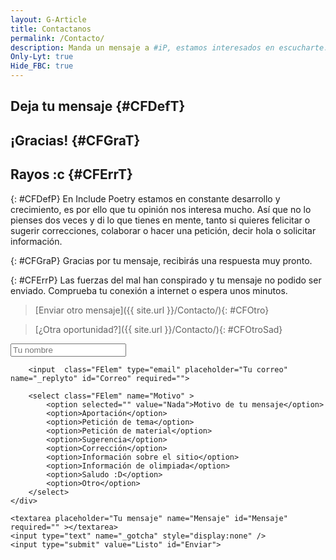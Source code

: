```yaml
---
layout: G-Article
title: Contactanos
permalink: /Contacto/
description: Manda un mensaje a #iP, estamos interesados en escucharte.
Only-Lyt: true
Hide_FBC: true
---
```


## Deja tu mensaje 	{#CFDefT}

## ¡Gracias! 		{#CFGraT}

## Rayos :c 		{#CFErrT}

{: #CFDefP}
En Include Poetry estamos en constante desarrollo y crecimiento, es por ello que tu opinión nos interesa mucho. Así que no lo pienses dos veces y di lo que tienes en mente, tanto si quieres felicitar o sugerir correcciones, colaborar o hacer una petición, decir hola o solicitar información.

{: #CFGraP}
Gracias por tu mensaje, recibirás una respuesta muy pronto.

{: #CFErrP}
Las fuerzas del mal han conspirado y tu mensaje no podido ser enviado. Comprueba tu conexión a internet o espera unos minutos.

> [Enviar otro mensaje]({{ site.url }}/Contacto/){: #CFOtro}

> [¿Otra oportunidad?]({{ site.url }}/Contacto/){: #CFOtroSad}

<form id="ContactForm" method="POST">
	<div class="FIzq">
		<input type="hidden" name="_subject" value="Mensaje desde #IP" />
		<input  class="FElem" type="text" placeholder="Tu nombre" name="Nombre" id="Nombre" required="">

		<input  class="FElem" type="email" placeholder="Tu correo" name="_replyto" id="Correo" required="">

		<select class="FElem" name="Motivo" >
			<option selected="" value="Nada">Motivo de tu mensaje</option>
			<option>Aportación</option>
			<option>Petición de tema</option>
			<option>Petición de material</option>
			<option>Sugerencia</option>
			<option>Corrección</option>
			<option>Información sobre el sitio</option>
			<option>Información de olimpiada</option>
			<option>Saludo :D</option>
			<option>Otro</option>
		</select>
	</div>
	
	<textarea placeholder="Tu mensaje" name="Mensaje" id="Mensaje" required="" ></textarea>
	<input type="text" name="_gotcha" style="display:none" />
	<input type="submit" value="Listo" id="Enviar">
</form>
<script src="{{ site.iP-Sources }}/JS/Universal/ContactForm.js"></script>